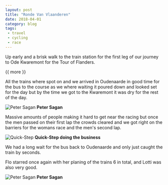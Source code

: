```yaml
---
layout: post
title: "Ronde Van Vlaanderen"
date: 2018-04-01
category: blog
tags:
 - travel
 - cycling
 - race
---
```


 <!--start excerpt-->
Up early and a brisk walk to the train station for the first leg of our journey to Ode Kwaremont for the Tour of Flanders.

 {{ more }}

All the trains where spot on and we arrived in Oudenaarde in good time for the bus to the course as we where waiting it poured down and looked set for the day but by the time we got to the Kwaremont it was dry for the rest of the day. 

![Peter Sagan](/images/2018/2018-04-01-ronde-van-vlaanderen-2.jpg) **Peter Sagan**

Massive amounts of people making it hard to get near the racing but once the men passed on their first lap the crowds cleared and we got right on the barriers for the womans race and the men's second lap.

![Quick-Step](/images/2018/2018-04-01-ronde-van-vlaanderen-3.jpg) **Quick-Step  doing the business**

We had a long wait for the bus back to Oudenaarde and only just caught the train by seconds. 

Flo starred once again with her planing of the trains 6 in total, and Lotti was also very good. 

![Peter Sagan](/images/2018/2018-04-01-ronde-van-vlaanderen-1.jpg) **Peter Sagan**